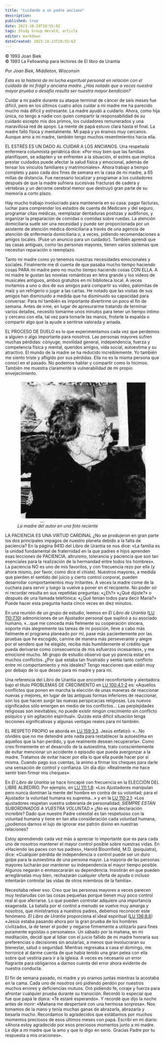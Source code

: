 ```yaml
---
title: "Cuidando a un padre anciano"
description: 
published: true
date: 2023-10-29T10:55:6Z
tags: Study Group Herald, article
editor: markdown
dateCreated: 2023-10-23T10:55:6Z
---
```


<p class="v-card v-sheet theme--light grey lighten-3 px-2">© 1993 Joan Biek<br>© 1993 La Fellowship para lectores de El libro de Urantia</p>


_Por Joan Biek, Middleton, Wisconsin_

_Esta es la historia de mi lucha espiritual personal en relación con el cuidado de mi frágil y anciana madre. ¿Has notado que a veces nuestra mayor prueba o desafío resulta ser nuestra mayor bendición?_

Cuidar a mi padre durante su ataque terminal de cáncer de seis meses fue difícil, pero en los últimos cuatro años cuidar a mi madre me ha parecido mucho más difícil y estresante. La madre ayudó a cuidarlo. Ahora, como hija única, no tengo a nadie con quien compartir la responsabilidad de su cuidado excepto mis dos primos, los cuidadores remunerados y una maravillosa red de apoyo. La mente de papá estuvo clara hasta el final. La madre falló física y mentalmente. Mi papá y yo éramos muy cercanos. Aunque amo a mi madre, también tengo muchos resentimientos hacia ella.

EL ESTRÉS ES UN DADO AL CUIDAR A LOS ANCIANOS. Una respetada enfermera columnista geriátrica dice: «Por muy bien que las familias planifiquen, se adapten y se enfrenten a la situación, el estrés que implica prestar cuidados puede afectar la salud física y emocional, además de tensar los vínculos familiares y matrimoniales». Ahora trabajo a tiempo completo y paso cada dos fines de semana en la casa de mi madre, a 65 millas de distancia. Fue necesario localizar y programar a los cuidadores después de que la madre sufriera sucesivas fracturas de cadera y vértebras y un derrame cerebral menor que destruyó gran parte de su memoria a corto plazo.

Hay mucho trabajo involucrado para mantenerla en su casa: pagar facturas, luchar para comprender los estados de cuenta de Medicare y del seguro, programar citas médicas, reemplazar dentaduras postizas y audífonos, y organizar la preparación de comidas o comidas sobre ruedas. La atención domiciliaria suele ser una necesidad y puede ser proporcionada por un asistente de atención médica domiciliaria a través de una agencia de atención de enfermería domiciliaria o, a veces, pidiendo recomendaciones a amigos locales. (Puse un anuncio para un cuidador). También aprendí que las casas antiguas, como las personas mayores, tienen varios sistemas que necesitan reparación o reemplazo.

Tanto mi madre como yo tenemos nuestras necesidades emocionales y sociales. Finalmente me di cuenta de que pasaba mucho tiempo haciendo cosas PARA mi madre pero no mucho tiempo haciendo cosas CON ELLA. A mi madre le gustan las novelas románticas en letra grande y los vídeos de musicales antiguos, ambos gratuitos en mi biblioteca local. A veces invitamos a uno o dos de sus amigos para compartir su video, palomitas de maíz y un refrigerio o jugar a las cartas. He notado que las visitas de sus amigos han disminuido a medida que ha disminuido su capacidad para conversar. Para mí también es importante divertirme un poco el fin de semana. Antes de irme, en lugar de apresurarme tratando de terminar varios detalles, necesito tomarme unos minutos para tener un tiempo íntimo y cercano con ella, tal vez para tomarle las manos, frotarle la espalda o compartir algo que la ayude a sentirse valorada y amada. 

EL PROCESO DE DUELO es lo que experimentamos cada vez que perdemos a alguien o algo importante para nosotros. Las personas mayores sufren muchas pérdidas: cónyuge, movilidad general, independencia, fuerza y competencia física y mental, queridos amigos, vida social, autoestima y su atractivo. El mundo de la madre se ha reducido increíblemente. Yo también me siento triste y afligido por sus pérdidas. Ella no es la misma persona que conocí en el pasado. No podemos hablar y compartir como lo hicimos. También me muestra claramente la vulnerabilidad de mi propio envejecimiento.

<figure id="Figure_1" class="image urantiapedia image-style-align-right">
<img src="/image/article/Study_Group_Herald/Joan_Biek_mother.jpg">
<figcaption><em>La madre del autor en una foto reciente</em></figcaption>
</figure>


LA PACIENCIA ES UNA VIRTUD CARDINAL ¿No se produjeron en gran parte los dos principales impagos de nuestro planeta debido a la falta de paciencia? En la página 941D del Libro de Urantia se nos dice: «La familia es la unidad fundamental de fraternidad en la que padres e hijos aprenden esas lecciones de PACIENCIA, altruismo, tolerancia y paciencia que son tan esenciales para la realización de la hermandad entre todos los hombres». La paciencia NO es uno de mis favoritos, y con frecuencia rezo por ella (y ahora mismo, por favor, como dice el chiste). Nuestros mayores, a medida que pierden el sentido del juicio y cierto control corporal, pueden desarrollar comportamientos muy irritantes. A veces la madre come de la cuchara para servir y luego la vuelve a poner en el recipiente. No poder oír ni recordar resulta en sus repetidas preguntas: «¿Eh?» «¿Qué dijiste?» o después de una llamada telefónica: «¿Qué tenían todos para decir María?» Puede hacer esta pregunta hasta cinco veces en diez minutos.

En una reunión de un grupo de estudio, leemos en _El Libro de Urantia_ ([LU 110:7.10](/es/The_Urantia_Book/110#p7_10)) admoniciones de un Ajustador personal que suplicó a su asociado humano, «...que me conceda más fielmente su cooperación sincera, soporte más alegremente las tareas de mi posición, lleve a cabo más fielmente el programa planeado por mí, pase más pacientemente por las pruebas que he escogido, camine de manera más perseverante y alegre por el sendero que he elegido, reciba más humildemente el crédito que pueda derivarse como consecuencia de mis esfuerzos incesantes», y me emocioné mucho. Mi grupo de estudio observó que yo parecía estar en muchos conflictos. ¿Por qué estaba tan frustrado y sentía tanto conflicto entre mi comportamiento y mis ideales? Tengo reacciones que están muy por debajo de lo que deseo para mi madre y para mí.

Una referencia del Libro de Urantia que encontré reconfortante y alentadora bajo el título PROBLEMAS DE CRECIMIENTO en [LU 100:4.1-2](/es/The_Urantia_Book/100#p4_1) es: «Aquellos conflictos que ponen en marcha la elección de unas maneras de reaccionar nuevas y mejores, en lugar de las antiguas formas inferiores de reaccionar, son los que hacen surgir las nuevas perspicacias religiosas. Los nuevos significados sólo emergen en medio de los conflictos... Las perplejidades religiosas son inevitables; no puede existir ningún crecimiento sin conflicto psíquico y sin agitación espiritual». Quizás esta difícil situación tenga lecciones significativas y algunas ventajas reales para mí también.

EL RESPETO PROPIO se aborda en [LU 159:3.3](/es/The_Urantia_Book/159#p3_3). Jesús enfatizó: «...No olvidéis que no me detendré ante nada para restablecer la autoestima en aquellos que la han perdido, y que realmente desean recuperarla». Como creo firmemente en el desarrollo de la autoestima, trato conscientemente de evitar mencionar un accidente o episodio que pueda avergonzar a la madre. Tratamos de evitar hacer por ella lo que ella puede hacer por sí misma. Cuando pago sus cuentas, la animo a firmar los cheques para darle una sensación de control y confianza. Un día dijo: «Realmente me hace sentir bien firmar mis cheques».

En _El Libro de Urantia_ se hace hincapié con frecuencia en la ELECCIÓN DEL LIBRE ALBEDRÍO. Por ejemplo, en [LU 111:1.8](/es/The_Urantia_Book/111#p1_8): «Los Ajustadores manipulan pero nunca dominan la mente del hombre en contra de su voluntad; para el Ajustador la voluntad humana es suprema...» y en la [LU 110:2.1](/es/The_Urantia_Book/110#p2_1): «Los ajustadores respetan vuestra soberanía de personalidad; _SIEMPRE ESTÁN SUBORDINADOS A VUESTRA VOLUNTAD_.» ¿No es una declaración increíble? Dado que nuestro Padre celestial es tan respetuoso con la voluntad humana y tiene en tan alta consideración cada voluntad humana, ¿podemos darnos el lujo de ignorar ese patrón divino en nuestras relaciones?

Estoy aprendiendo cada vez más a apreciar lo importante que es para cada uno de nosotros mantener el mayor control posible sobre nuestras vidas. En «Haciendo las paces con tus padres», Harold Bloomfield, M.D. (psiquiatra), dice: «Cualquier pérdida de independencia o control puede ser un duro golpe para la autoestima de una persona mayor. La mayoría de las personas mayores lucharán por mantener su independencia el mayor tiempo posible. Algunos negarán o enmascararán su dependencia. Insistirán en que pueden arreglárselas muy bien, rechazarán cualquier oferta de ayuda o incluso intentarán controlar las vidas de otros miembros de la familia».

Necesitaba releer eso. Creo que las personas mayores a veces parecen muy testarudas con las cosas pequeñas porque tienen muy poco control real al que aferrarse. Lo que pueden controlar adquiere una importancia exagerada. La batalla por el control a menudo se vuelve muy amarga y nosotros, que ministramos a nuestros padres, debemos reconocer este fenómeno. _El Libro de Urantia_ proporciona el ideal espiritual ([LU 136:8.6](/es/The_Urantia_Book/136#p8_6)) «Jesús estaba pasando ahora por la gran prueba de los hombres civilizados, la de tener el poder y negarse firmemente a utilizarlo para fines puramente egoístas o personales». Un sábado por la mañana, en mi meditación, decidí que al lidiar con el juicio fallido de mi madre honraría sus preferencias o decisiones sin anularlas, a menos que involucraran su bienestar, salud o seguridad. Mientras regresaba a casa el domingo, me horroricé al darme cuenta de que había tenido una gran pelea con ella sobre qué vestiría para ir a la iglesia. A veces es necesario un error flagrante para obligarnos a darnos cuenta del error ahora evidente de nuestra conducta.

El fin de semana pasado, mi madre y yo oramos juntas mientras la acostaba en la cama. Cada uno de nosotros oró pidiendo perdón por nuestros muchos errores y deficiencias mutuos. Oró pidiendo fe, coraje y fuerza para afrontar cualquier prueba durante su transición. Recordó lo especial que fue que papá le dijera: «Te estaré esperando». Y recordé que dijo la noche antes de morir: «Mañana me despertaré con una hermosa sorpresa». Nos tomamos de la mano y tenía muchas ganas de abrazarla, abrazarla y besarla mucho. Recordamos lo agradecidos que estábamos por muchos momentos preciosos de esos últimos meses con papá. Escribí en mi diario: «Ahora estoy agradecido por esos preciosos momentos junto a mi madre. Le dije a mi madre que la amo y que lo digo en serio. Gracias Padre por tu respuesta a mis oraciones».

<br style="clear:both;"/>

